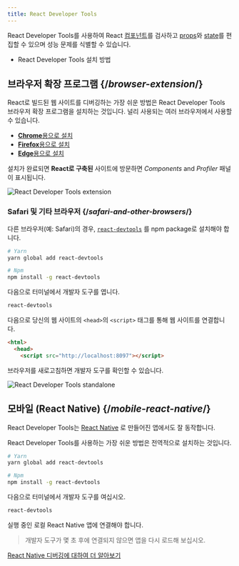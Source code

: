 ```yaml
---
title: React Developer Tools
---
```


<Intro>

React Developer Tools를 사용하여 React [컴포넌트](/learn/your-first-component)를 검사하고 [props](/learn/passing-props-to-a-component)와 [state](/learn/state-a-components-memory)를 편집할 수 있으며 성능 문제를 식별할 수 있습니다.

</Intro>

<YouWillLearn>

* React Developer Tools 설치 방법

</YouWillLearn>

## 브라우저 확장 프로그램 {/*browser-extension*/}

React로 빌드된 웹 사이트를 디버깅하는 가장 쉬운 방법은 React Developer Tools 브라우저 확장 프로그램을 설치하는 것입니다. 널리 사용되는 여러 브라우저에서 사용할 수 있습니다.

* [**Chrome**용으로 설치](https://chrome.google.com/webstore/detail/react-developer-tools/fmkadmapgofadopljbjfkapdkoienihi?hl=en)
* [**Firefox**용으로 설치](https://addons.mozilla.org/en-US/firefox/addon/react-devtools/)
* [**Edge**용으로 설치](https://microsoftedge.microsoft.com/addons/detail/react-developer-tools/gpphkfbcpidddadnkolkpfckpihlkkil)

설치가 완료되면 **React로 구축된** 사이트에 방문하면 _Components_ and _Profiler_ 패널이 표시됩니다.

![React Developer Tools extension](/images/docs/react-devtools-extension.png)

### Safari 및 기타 브라우저 {/*safari-and-other-browsers*/}
다른 브라우저(예: Safari)의 경우, [`react-devtools`](https://www.npmjs.com/package/react-devtools) 를 npm package로 설치해야 합니다.
```bash
# Yarn
yarn global add react-devtools

# Npm
npm install -g react-devtools
```

다음으로 터미널에서 개발자 도구를 엽니다.
```bash
react-devtools
```

다음으로 당신의 웹 사이트의 `<head>`의 `<script>` 태그를 통해 웹 사이트를 연결합니다.
```html {3}
<html>
  <head>
    <script src="http://localhost:8097"></script>
```

브라우저를 새로고침하면 개발자 도구를 확인할 수 있습니다.

![React Developer Tools standalone](/images/docs/react-devtools-standalone.png)

## 모바일 (React Native) {/*mobile-react-native*/}
React Developer Tools는 [React Native](https://reactnative.dev/) 로 만들어진 앱에서도 잘 동작합니다.

React Developer Tools를 사용하는 가장 쉬운 방법은 전역적으로 설치하는 것입니다.
```bash
# Yarn
yarn global add react-devtools

# Npm
npm install -g react-devtools
```

다음으로 터미널에서 개발자 도구를 여십시오.
```bash
react-devtools
```

실행 중인 로컬 React Native 앱에 연결해야 합니다.

> 개발자 도구가 몇 초 후에 연결되지 않으면 앱을 다시 로드해 보십시오.

[React Native 디버깅에 대하여 더 알아보기](https://reactnative.dev/docs/debugging)
